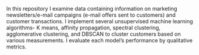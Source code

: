 In this repository I examine data containing information on marketing newsletters/e-mail campaigns (e-mail offers sent to customers) and customer transactions. I implement several unsupervised machine learning algorithms- K means, affinity propagation, spectral clustering, agglomerative clustering, and DBSCAN to cluster customers based on various measurements. I evaluate each model’s performance by qualitative metrics. 
